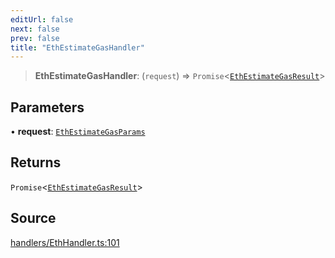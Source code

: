 ```yaml
---
editUrl: false
next: false
prev: false
title: "EthEstimateGasHandler"
---
```


> **EthEstimateGasHandler**: (`request`) => `Promise`\<[`EthEstimateGasResult`](/reference/tevm/actions-types/type-aliases/ethestimategasresult/)\>

## Parameters

• **request**: [`EthEstimateGasParams`](/reference/tevm/actions-types/type-aliases/ethestimategasparams/)

## Returns

`Promise`\<[`EthEstimateGasResult`](/reference/tevm/actions-types/type-aliases/ethestimategasresult/)\>

## Source

[handlers/EthHandler.ts:101](https://github.com/evmts/tevm-monorepo/blob/main/packages/actions-types/src/handlers/EthHandler.ts#L101)
